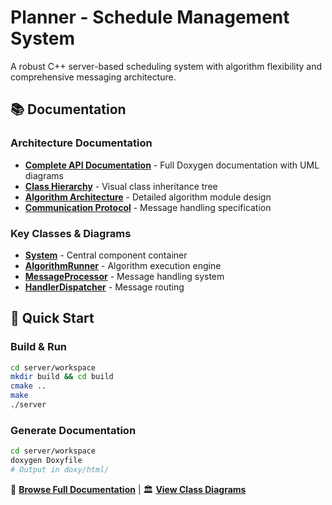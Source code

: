 # Planner - Schedule Management System

A robust C++ server-based scheduling system with algorithm flexibility and comprehensive messaging architecture.

## 📚 Documentation

### Architecture Documentation
- **[Complete API Documentation](https://ddf172.github.io/Planner/)** - Full Doxygen documentation with UML diagrams
- **[Class Hierarchy](https://ddf172.github.io/Planner/hierarchy.html)** - Visual class inheritance tree
- **[Algorithm Architecture](./server/workspace/markdowns/ALGORITHM_ARCHITECTURE.md)** - Detailed algorithm module design
- **[Communication Protocol](./server/workspace/markdowns/Communictaion.md)** - Message handling specification

### Key Classes & Diagrams
- **[System](https://ddf172.github.io/Planner/classSystem.html)** - Central component container
- **[AlgorithmRunner](https://ddf172.github.io/Planner/classAlgorithmRunner.html)** - Algorithm execution engine
- **[MessageProcessor](https://ddf172.github.io/Planner/classMessageProcessor.html)** - Message handling system
- **[HandlerDispatcher](https://ddf172.github.io/Planner/classHandlerDispatcher.html)** - Message routing

## 🚀 Quick Start

### Build & Run
```bash
cd server/workspace
mkdir build && cd build
cmake ..
make
./server
```

### Generate Documentation
```bash
cd server/workspace
doxygen Doxyfile
# Output in doxy/html/
```
📖 **[Browse Full Documentation](https://ddf172.github.io/Planner/)** | 🏛️ **[View Class Diagrams](https://ddf172.github.io/Planner/inherits.html)**
